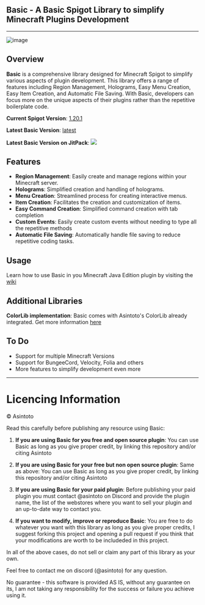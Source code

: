 ## Basic - A Basic Spigot Library to simplify Minecraft Plugins Development

***

![image](https://github.com/user-attachments/assets/62ec8b56-a918-4589-9da0-ed33a2d9bb0a)





## Overview

**Basic** is a comprehensive library designed for Minecraft Spigot to simplify various aspects of plugin development. This library offers a range of features including Region Management, Holograms, Easy Menu Creation, Easy Item Creation, and Automatic File Saving. With Basic, developers can focus more on the unique aspects of their plugins rather than the repetitive boilerplate code.

**Current Spigot Version**: [1.20.1](https://helpch.at/docs/1.20.1/help-doc.html)

**Latest Basic Version**: [latest](https://github.com/Asintotoo/Basic/releases/latest)

**Latest Basic Version on JitPack**: [![](https://jitpack.io/v/Asintotoo/Basic.svg)](https://jitpack.io/#Asintotoo/Basic)

## Features

- **Region Management**: Easily create and manage regions within your Minecraft server.
- **Holograms**: Simplified creation and handling of holograms.
- **Menu Creation**: Streamlined process for creating interactive menus.
- **Item Creation**: Facilitates the creation and customization of items.
- **Easy Command Creation**: Simplified command creation with tab completion
- **Custom Events**: Easily create custom events without needing to type all the repetitive methods
- **Automatic File Saving**: Automatically handle file saving to reduce repetitive coding tasks.


## Usage

Learn how to use Basic in you Minecraft Java Edition plugin by visiting the [wiki](https://github.com/Asintotoo/Basic/wiki/)

## Additional Libraries

**ColorLib implementation**: Basic comes with Asintoto's ColorLib already integrated. Get more information [here](https://github.com/Asintotoo/ColorLib)


## To Do

- Support for multiple Minecraft Versions
- Support for BungeeCord, Velocity, Folia and others
- More features to simplify development even more
  
***
# Licencing Information

© Asintoto

Read this carefully before publishing any resource using Basic:

1) **If you are using Basic for you free and open source plugin**: You can use Basic as long as you give proper credit, by linking this repository and/or citing Asintoto

2) **If you are using Basic for your free but non open source plugin**: Same as above: You can use Basic as long as you give proper credit, by linking this repository and/or citing Asintoto

3) **If you are using Basic for your paid plugin**: Before publishing your paid plugin you must contact @asintoto on Discord and provide the plugin name, the list of the webstores where you want to sell your plugin and an up-to-date way to contact you.

4) **If you want to modify, improve or reproduce Basic**: You are free to do whatever you want with this library as long as you give proper credits, I suggest forking this project and opening a pull request if you think that your modifications are worth to be includeded in this project.

In all of the above cases, do not sell or claim any part of this library as your own.

Feel free to contact me on discord (@asintoto) for any question.

No guarantee - this software is provided AS IS, without any guarantee on its, I am not
taking any responsibility for the success or failure you achieve using it.
